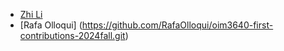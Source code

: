 - [Zhi Li](https://github.com/lzblack)
- [Rafa Olloqui] (https://github.com/RafaOlloqui/oim3640-first-contributions-2024fall.git)